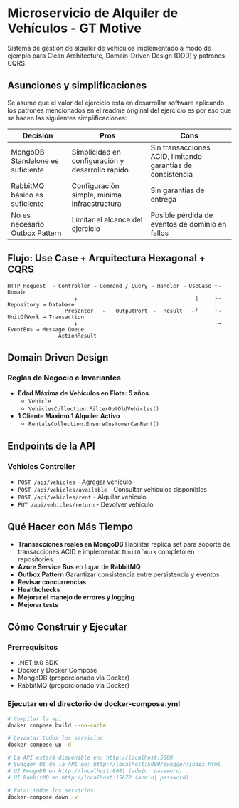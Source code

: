 # Microservicio de Alquiler de Vehículos - GT Motive

Sistema de gestión de alquiler de vehículos implementado a modo de ejemplo para Clean Architecture, Domain-Driven Design (DDD) y patrones CQRS.

## Asunciones y simplificaciones
Se asume que el valor del ejercicio esta en desarrollar software aplicando los patrones mencionados en el readme original del ejercicio es por eso que se hacen las siguientes simplificaciones: 

| Decisión                                     | Pros                                                                        | Cons                                                        |
|----------------------------------------------|-----------------------------------------------------------------------------|-------------------------------------------------------------|
| MongoDB Standalone es suficiente             | Simplicidad en configuración y desarrollo rapido                            | Sin transacciones ACID, limitando garantías de consistencia |
| RabbitMQ básico es suficiente                | Configuración simple, mínima infraestructura                                | Sin garantías de entrega                                    |
| No es necesario Outbox Pattern               | Limitar el alcance del ejercicio                                            | Posible pérdida de eventos de dominio en fallos             |


## Flujo: Use Case + Arquitectura Hexagonal + CQRS
```
HTTP Request  → Controller → Command / Query → Handler → UseCase ┬→ Domain
                     ↓                                     |     ├→ Repository → Database
                  Presenter   ←   OutputPort  ←  Result   ←┘     ├→ UnitOfWork → Transaction
                     ↓                                           └→ EventBus → Message Queue
                ActionResult
```
## Domain Driven Design

### Reglas de Negocio e Invariantes

- **Edad Máxima de Vehículos en Flota: 5 años**
  - `Vehicle`
  - `VehiclesCollection.FilterOutOldVehicles()`
- **1 Cliente Máximo 1 Alquiler Activo**
  - `RentalsCollection.EnsureCustomerCanRent()`


## Endpoints de la API

### Vehicles Controller
- `POST /api/vehicles` - Agregar vehículo
- `POST /api/vehicles/available` - Consultar vehículos disponibles
- `POST /api/vehicles/rent` - Alquilar vehículo
- `PUT /api/vehicles/return` - Devolver vehículo

## Qué Hacer con Más Tiempo
- **Transacciones reales en MongoDB** Habilitar replica set para soporte de transacciones ACID e implementar `IUnitOfWork` completo en repositories.
- **Azure Service Bus** en lugar de **RabbitMQ** 
- **Outbox Pattern** Garantizar consistencia entre persistencia y eventos
- **Revisar concurrencias**
- **Healthchecks**
- **Mejorar el manejo de errores y logging**
- **Mejorar tests**

## Cómo Construir y Ejecutar

### Prerrequisitos
- .NET 9.0 SDK
- Docker y Docker Compose
- MongoDB (proporcionado vía Docker)
- RabbitMQ (proporcionado vía Docker)
  
### Ejecutar en el directorio de docker-compose.yml

```bash
# Compilar la api
docker compose build --no-cache

# Levantar todos los servicios
docker-compose up -d

# La API estará disponible en: http://localhost:5000
# Swagger UI de la API en: http://localhost:5000/swagger/index.html
# UI MongoDB en http://localhost:8081 (admin| password)
# UI RabbitMQ en http://localhost:15672 (admin| password)

# Parar todos los servicios
docker-compose down -v
```
